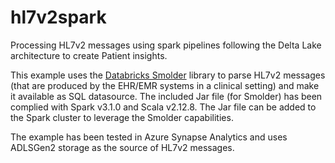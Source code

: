 # hl7v2spark
Processing HL7v2 messages using spark pipelines following the Delta Lake architecture to create Patient insights.

This example uses the [Databricks Smolder](https://github.com/databrickslabs/smolder) library to parse HL7v2 messages (that are produced by the EHR/EMR systems in a clinical setting) and make it available as SQL datasource. The included Jar file (for Smolder) has been complied with Spark v3.1.0 and Scala v2.12.8. The Jar file can be added to the Spark cluster to leverage the Smolder capabilities. 

The example has been tested in Azure Synapse Analytics and uses ADLSGen2 storage as the source of HL7v2 messages.

